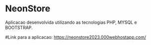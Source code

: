 # NeonStore
Aplicacao desenvolvida utilizando as tecnologias PHP, MYSQL e BOOTSTRAP.

#Link para a aplicacao: https://neonstore2023.000webhostapp.com/
